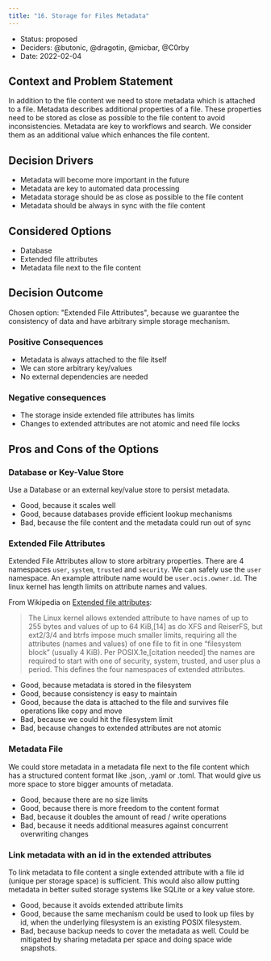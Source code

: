 ```yaml
---
title: "16. Storage for Files Metadata"
---
```


* Status: proposed
* Deciders: @butonic, @dragotin, @micbar, @C0rby
* Date: 2022-02-04

## Context and Problem Statement

In addition to the file content we need to store metadata which is attached to a file. Metadata describes additional properties of a file. These properties need to be stored as close as possible to the file content to avoid inconsistencies. Metadata are key to workflows and search. We consider them as an additional value which enhances the file content.

## Decision Drivers <!-- optional -->

* Metadata will become more important in the future
* Metadata are key to automated data processing
* Metadata storage should be as close as possible to the file content
* Metadata should be always in sync with the file content

## Considered Options

* Database
* Extended file attributes
* Metadata file next to the file content

## Decision Outcome

Chosen option: "Extended File Attributes", because we guarantee the consistency of data and have arbitrary simple storage mechanism.

### Positive Consequences

* Metadata is always attached to the file itself
* We can store arbitrary key/values
* No external dependencies are needed

### Negative consequences

* The storage inside extended file attributes has limits
* Changes to extended attributes are not atomic and need file locks

## Pros and Cons of the Options <!-- optional -->

### Database or Key-Value Store

Use a Database or an external key/value store to persist metadata.

* Good, because it scales well
* Good, because databases provide efficient lookup mechanisms
* Bad, because the file content and the metadata could run out of sync

### Extended File Attributes

Extended File Attributes allow to store arbitrary properties. There are 4 namespaces `user`, `system`, `trusted` and `security`. We can safely use the `user` namespace. An example attribute name would be `user.ocis.owner.id`. The linux kernel has length limits on attribute names and values.

From Wikipedia on [Extended file attributes](https://en.wikipedia.org/wiki/Extended_file_attributes#Linux):

> The Linux kernel allows extended attribute to have names of up to 255 bytes and values of up to 64 KiB,[14] as do XFS and ReiserFS, but ext2/3/4 and btrfs impose much smaller limits, requiring all the attributes (names and values) of one file to fit in one “filesystem block” (usually 4 KiB). Per POSIX.1e,[citation needed] the names are required to start with one of security, system, trusted, and user plus a period. This defines the four namespaces of extended attributes.

* Good, because metadata is stored in the filesystem
* Good, because consistency is easy to maintain
* Good, because the data is attached to the file and survives file operations like copy and move
* Bad, because we could hit the filesystem limit
* Bad, because changes to extended attributes are not atomic

### Metadata File

We could store metadata in a metadata file next to the file content which has a structured content format like .json, .yaml or .toml. That would give us more space to store bigger amounts of metadata.

* Good, because there are no size limits
* Good, because there is more freedom to the content format
* Bad, because it doubles the amount of read / write operations
* Bad, because it needs additional measures against concurrent overwriting changes

### Link metadata with an id in the extended attributes

To link metadata to file content a single extended attribute with a file id (unique per storage space) is sufficient. This would also allow putting metadata in better suited storage systems like SQLite or a key value store.

* Good, because it avoids extended attribute limits
* Good, because the same mechanism could be used to look up files by id, when the underlying filesystem is an existing POSIX filesystem.
* Bad, because backup needs to cover the metadata as well. Could be mitigated by sharing metadata per space and doing space wide snapshots.
